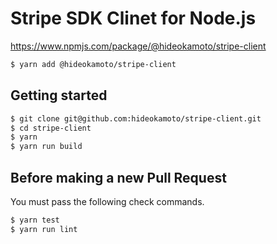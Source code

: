 # Stripe SDK Clinet for Node.js

https://www.npmjs.com/package/@hideokamoto/stripe-client

```bash
$ yarn add @hideokamoto/stripe-client
```

## Getting started

```bash
$ git clone git@github.com:hideokamoto/stripe-client.git
$ cd stripe-client
$ yarn
$ yarn run build
```

## Before making a new Pull Request

You must pass the following check commands.

```bash
$ yarn test
$ yarn run lint
```

